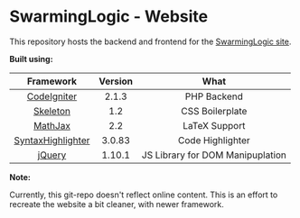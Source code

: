 SwarmingLogic - Website
========================

This repository hosts the backend and frontend for the [SwarmingLogic site](http://swarminglogic.com).

**Built using:**

| Framework                                                         |         Version | What                             |
| :-------------:                                                   | :-------------: | :-----:                          |
| [CodeIgniter](http://ellislab.com/codeigniter)                    |           2.1.3 | PHP Backend                      |
| [Skeleton](http://www.getskeleton.com/)                           |             1.2 | CSS Boilerplate                  |
| [MathJax](http://www.mathjax.org/)                                |             2.2 | LaTeX Support                    |
| [SyntaxHighlighter](http://alexgorbatchev.com/SyntaxHighlighter/) |          3.0.83 | Code Highlighter                 |
| [jQuery](http://jquery.com/)                                      |          1.10.1 | JS Library for DOM Manipuplation |


**Note:**

Currently, this git-repo doesn't reflect online content.
This is an effort to recreate the website a bit cleaner, with newer framework.
